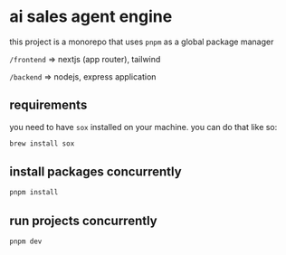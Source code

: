 # ai sales agent engine

this project is a monorepo that uses `pnpm` as a global package manager

`/frontend` => nextjs (app router), tailwind

`/backend` => nodejs, express application

## requirements

you need to have `sox` installed on your machine. you can do that like so:

```bash
brew install sox
```

## install packages concurrently

```bash
pnpm install
```

## run projects concurrently

```bash
pnpm dev
```
